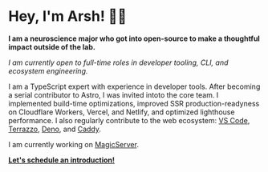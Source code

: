 # Hey, I'm Arsh! 🧑‍🔬

**I am a neuroscience major who got into open-source to make a thoughtful impact outside of the lab.**

_I am currently open to full-time roles in developer tooling, CLI, and ecosystem engineering._

I am a TypeScript expert with experience in developer tools. After becoming a serial contributor to Astro, I was invited intoto the core team. I implemented build-time optimizations, improved SSR production-readyness on Cloudflare Workers, Vercel, and Netlify, and optimized lighthouse performance. I also regularly contribute to the web ecosystem: [VS Code](https://github.com/microsoft/vscode-css-languageservice/pull/421), [Terrazzo](https://github.com/terrazzoapp/terrazzo/pull/428), [Deno](https://github.com/denoland/deno/pull/28451), and [Caddy](https://github.com/caddyserver/caddy/pull/6765).

I am currently working on [MagicServer](https://magicserver.arsh.sh/docs).

**[Let's schedule an introduction!](https://calendar.google.com/calendar/u/0/appointments/schedules/AcZssZ3ChoWFCFbrieMOvlK_JKikkb5Lky0DQ20HBwWA2e9WfEIY5K1NKk4Iul2y3pTvwHwrZ2Oy-6ba)**
